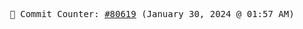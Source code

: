 <p align="center">
    <samp>
        📮 Commit Counter: <a href="https://github.com/Javascript-void0/Javascript-void0/commits/main">#80619</a> (January 30, 2024 @ 01:57 AM)
    </samp>
</p>
